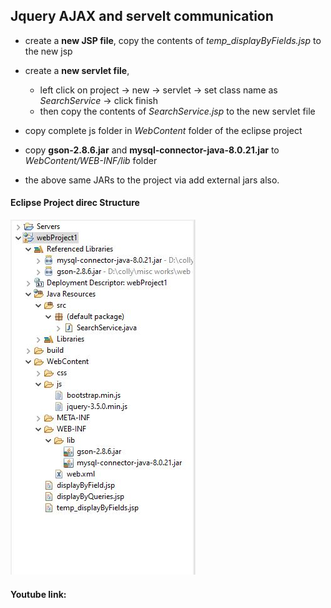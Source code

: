 ## Jquery AJAX and servelt communication

- create a __new JSP file__, copy the contents of _temp_displayByFields.jsp_ to the new jsp

- create a __new servlet file__, 
    - left click on project -> new -> servlet -> set class name as *SearchService* -> click finish
    - then copy the contents of *SearchService.jsp* to the new servlet file

- copy complete js folder in _WebContent_ folder of the eclipse project

- copy **gson-2.8.6.jar** and **mysql-connector-java-8.0.21.jar** to *WebContent/WEB-INF/lib* folder

- the above same JARs to the project via add external jars also.


#### Eclipse Project direc Structure

![project directory struc](https://github.com/somewhat-devs/labtechproject/blob/master/AJAX%20and%20servlet%20resrc/project%20direc%20structure.JPG?raw=true )

#### Youtube link: 
